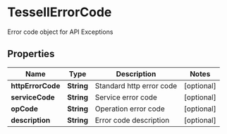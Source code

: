 

# TessellErrorCode

Error code object for API Exceptions

## Properties

Name | Type | Description | Notes
------------ | ------------- | ------------- | -------------
**httpErrorCode** | **String** | Standard http error code |  [optional]
**serviceCode** | **String** | Service error code |  [optional]
**opCode** | **String** | Operation error code |  [optional]
**description** | **String** | Error code description |  [optional]



